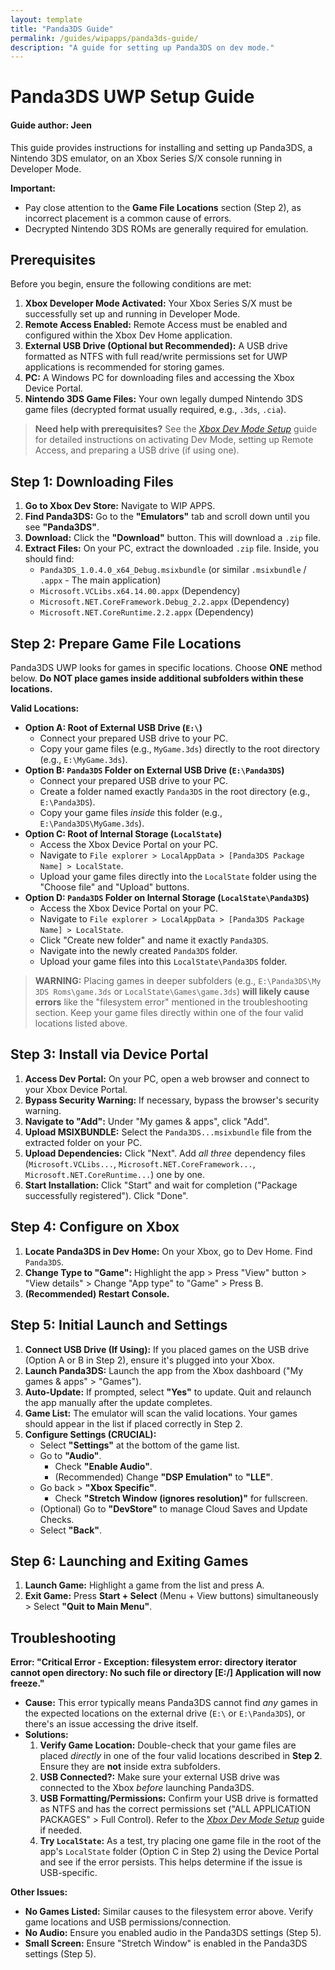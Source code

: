 ```yaml
---
layout: template
title: "Panda3DS Guide"
permalink: /guides/wipapps/panda3ds-guide/
description: "A guide for setting up Panda3DS on dev mode."
---
```


# Panda3DS UWP Setup Guide
#### Guide author: Jeen

This guide provides instructions for installing and setting up Panda3DS, a Nintendo 3DS emulator, on an Xbox Series S/X console running in Developer Mode.

**Important:**
*   Pay close attention to the **Game File Locations** section (Step 2), as incorrect placement is a common cause of errors.
*   Decrypted Nintendo 3DS ROMs are generally required for emulation.

## Prerequisites

Before you begin, ensure the following conditions are met:

1.  **Xbox Developer Mode Activated:** Your Xbox Series S/X must be successfully set up and running in Developer Mode.
2.  **Remote Access Enabled:** Remote Access must be enabled and configured within the Xbox Dev Home application.
3.  **External USB Drive (Optional but Recommended):** A USB drive formatted as NTFS with full read/write permissions set for UWP applications is recommended for storing games.
4.  **PC:** A Windows PC for downloading files and accessing the Xbox Device Portal.
5.  **Nintendo 3DS Game Files:** Your own legally dumped Nintendo 3DS game files (decrypted format usually required, e.g., `.3ds`, `.cia`).

> **Need help with prerequisites?** See the [_Xbox Dev Mode Setup_](https://emulationrevival.github.io/guides/devmode-guide/) guide for detailed instructions on activating Dev Mode, setting up Remote Access, and preparing a USB drive (if using one).

## Step 1: Downloading Files

1.  **Go to Xbox Dev Store:** Navigate to WIP APPS.
2.  **Find Panda3DS:** Go to the **"Emulators"** tab and scroll down until you see **"Panda3DS"**.
3.  **Download:** Click the **"Download"** button. This will download a `.zip` file.
4.  **Extract Files:** On your PC, extract the downloaded `.zip` file. Inside, you should find:
    *   `Panda3DS_1.0.4.0_x64_Debug.msixbundle` (or similar `.msixbundle` / `.appx` - The main application)
    *   `Microsoft.VCLibs.x64.14.00.appx` (Dependency)
    *   `Microsoft.NET.CoreFramework.Debug_2.2.appx` (Dependency)
    *   `Microsoft.NET.CoreRuntime.2.2.appx` (Dependency)

## Step 2: Prepare Game File Locations

Panda3DS UWP looks for games in specific locations. Choose **ONE** method below. **Do NOT place games inside additional subfolders within these locations.**

**Valid Locations:**

*   **Option A: Root of External USB Drive (`E:\`)**
    *   Connect your prepared USB drive to your PC.
    *   Copy your game files (e.g., `MyGame.3ds`) directly to the root directory (e.g., `E:\MyGame.3ds`).
*   **Option B: `Panda3DS` Folder on External USB Drive (`E:\Panda3DS`)**
    *   Connect your prepared USB drive to your PC.
    *   Create a folder named exactly `Panda3DS` in the root directory (e.g., `E:\Panda3DS`).
    *   Copy your game files *inside* this folder (e.g., `E:\Panda3DS\MyGame.3ds`).
*   **Option C: Root of Internal Storage (`LocalState`)**
    *   Access the Xbox Device Portal on your PC.
    *   Navigate to `File explorer > LocalAppData > [Panda3DS Package Name] > LocalState`.
    *   Upload your game files directly into the `LocalState` folder using the "Choose file" and "Upload" buttons.
*   **Option D: `Panda3DS` Folder on Internal Storage (`LocalState\Panda3DS`)**
    *   Access the Xbox Device Portal on your PC.
    *   Navigate to `File explorer > LocalAppData > [Panda3DS Package Name] > LocalState`.
    *   Click "Create new folder" and name it exactly `Panda3DS`.
    *   Navigate into the newly created `Panda3DS` folder.
    *   Upload your game files into this `LocalState\Panda3DS` folder.

> **WARNING:** Placing games in deeper subfolders (e.g., `E:\Panda3DS\My 3DS Roms\game.3ds` or `LocalState\Games\game.3ds`) **will likely cause errors** like the "filesystem error" mentioned in the troubleshooting section. Keep your game files directly within one of the four valid locations listed above.

## Step 3: Install via Device Portal

1.  **Access Dev Portal:** On your PC, open a web browser and connect to your Xbox Device Portal.
2.  **Bypass Security Warning:** If necessary, bypass the browser's security warning.
3.  **Navigate to "Add":** Under "My games & apps", click "Add".
4.  **Upload MSIXBUNDLE:** Select the `Panda3DS...msixbundle` file from the extracted folder on your PC.
5.  **Upload Dependencies:** Click "Next". Add *all three* dependency files (`Microsoft.VCLibs...`, `Microsoft.NET.CoreFramework...`, `Microsoft.NET.CoreRuntime...`) one by one.
6.  **Start Installation:** Click "Start" and wait for completion ("Package successfully registered"). Click "Done".

## Step 4: Configure on Xbox

1.  **Locate Panda3DS in Dev Home:** On your Xbox, go to Dev Home. Find `Panda3DS`.
2.  **Change Type to "Game":** Highlight the app > Press "View" button > "View details" > Change "App type" to "Game" > Press B.
3.  **(Recommended) Restart Console.**

## Step 5: Initial Launch and Settings

1.  **Connect USB Drive (If Using):** If you placed games on the USB drive (Option A or B in Step 2), ensure it's plugged into your Xbox.
2.  **Launch Panda3DS:** Launch the app from the Xbox dashboard ("My games & apps" > "Games").
3.  **Auto-Update:** If prompted, select **"Yes"** to update. Quit and relaunch the app manually after the update completes.
4.  **Game List:** The emulator will scan the valid locations. Your games should appear in the list if placed correctly in Step 2.
5.  **Configure Settings (CRUCIAL):**
    *   Select **"Settings"** at the bottom of the game list.
    *   Go to **"Audio"**.
        *   Check **"Enable Audio"**.
        *   (Recommended) Change **"DSP Emulation"** to **"LLE"**.
    *   Go back > **"Xbox Specific"**.
        *   Check **"Stretch Window (ignores resolution)"** for fullscreen.
    *   (Optional) Go to **"DevStore"** to manage Cloud Saves and Update Checks.
    *   Select **"Back"**.

## Step 6: Launching and Exiting Games

1.  **Launch Game:** Highlight a game from the list and press A.
2.  **Exit Game:** Press **Start + Select** (Menu + View buttons) simultaneously > Select **"Quit to Main Menu"**.

## Troubleshooting

**Error: "Critical Error - Exception: filesystem error: directory iterator cannot open directory: No such file or directory [E:/] Application will now freeze."**

*   **Cause:** This error typically means Panda3DS cannot find *any* games in the expected locations on the external drive (`E:\` or `E:\Panda3DS`), or there's an issue accessing the drive itself.
*   **Solutions:**
    1.  **Verify Game Location:** Double-check that your game files are placed *directly* in one of the four valid locations described in **Step 2**. Ensure they are **not** inside extra subfolders.
    2.  **USB Connected?:** Make sure your external USB drive was connected to the Xbox *before* launching Panda3DS.
    3.  **USB Formatting/Permissions:** Confirm your USB drive is formatted as NTFS and has the correct permissions set ("ALL APPLICATION PACKAGES" > Full Control). Refer to the [_Xbox Dev Mode Setup_](https://emulationrevival.github.io/guides/devmode-guide/) guide if needed.
    4.  **Try `LocalState`:** As a test, try placing one game file in the root of the app's `LocalState` folder (Option C in Step 2) using the Device Portal and see if the error persists. This helps determine if the issue is USB-specific.

**Other Issues:**

*   **No Games Listed:** Similar causes to the filesystem error above. Verify game locations and USB permissions/connection.
*   **No Audio:** Ensure you enabled audio in the Panda3DS settings (Step 5).
*   **Small Screen:** Ensure "Stretch Window" is enabled in the Panda3DS settings (Step 5).

